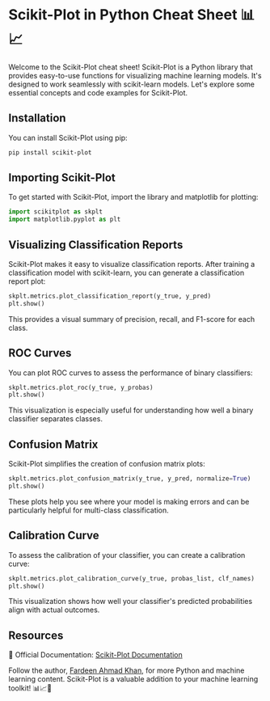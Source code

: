 # Scikit-Plot in Python Cheat Sheet 📊📈

Welcome to the Scikit-Plot cheat sheet! Scikit-Plot is a Python library that provides easy-to-use functions for visualizing machine learning models. It's designed to work seamlessly with scikit-learn models. Let's explore some essential concepts and code examples for Scikit-Plot.

## Installation

You can install Scikit-Plot using pip:

```bash
pip install scikit-plot
```

## Importing Scikit-Plot

To get started with Scikit-Plot, import the library and matplotlib for plotting:

```python
import scikitplot as skplt
import matplotlib.pyplot as plt
```

## Visualizing Classification Reports

Scikit-Plot makes it easy to visualize classification reports. After training a classification model with scikit-learn, you can generate a classification report plot:

```python
skplt.metrics.plot_classification_report(y_true, y_pred)
plt.show()
```

This provides a visual summary of precision, recall, and F1-score for each class.

## ROC Curves

You can plot ROC curves to assess the performance of binary classifiers:

```python
skplt.metrics.plot_roc(y_true, y_probas)
plt.show()
```

This visualization is especially useful for understanding how well a binary classifier separates classes.

## Confusion Matrix

Scikit-Plot simplifies the creation of confusion matrix plots:

```python
skplt.metrics.plot_confusion_matrix(y_true, y_pred, normalize=True)
plt.show()
```

These plots help you see where your model is making errors and can be particularly helpful for multi-class classification.

## Calibration Curve

To assess the calibration of your classifier, you can create a calibration curve:

```python
skplt.metrics.plot_calibration_curve(y_true, probas_list, clf_names)
plt.show()
```

This visualization shows how well your classifier's predicted probabilities align with actual outcomes.

## Resources

📖 Official Documentation: [Scikit-Plot Documentation](https://scikit-plot.readthedocs.io/)

Follow the author, [Fardeen Ahmad Khan](https://github.com/I-Fardeen), for more Python and machine learning content. Scikit-Plot is a valuable addition to your machine learning toolkit! 📊📈🌟
